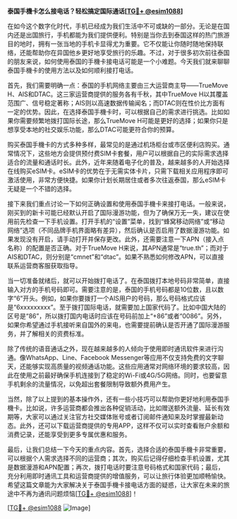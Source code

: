**泰国手機卡怎么接电话？轻松搞定国际通话[[TG💪+ @esim1088](https://t.me/s/esim1088)]**

在如今这个数字化时代，手机已经成为我们生活中不可或缺的一部分。无论是在国内还是出国旅行，手机都能为我们提供便利。特别是当你去到泰国这样的热门旅游目的地时，拥有一张当地的手机卡显得尤为重要。它不仅能让你随时随地保持联络，还能帮助你在异国他乡更好地享受旅行的乐趣。不过，对于很多初次前往泰国的朋友来说，如何使用泰国的手機卡接电话可能是一个小难题。今天我们就来聊聊泰国手機卡的使用方法以及如何顺利接打电话。

首先，我们需要明确一点：泰国的手机网络主要由三大运营商主导——TrueMove H、AIS和DTAC。这三家运营商提供的服务各有千秋，其中TrueMove H以其覆盖范围广、信号稳定著称；AIS则以高速数据传输闻名；而DTAC则在性价比方面有一定的优势。因此，在选择泰国手機卡时，可以根据自己的需求进行挑选。比如如果你需要频繁地拨打国际长途，那么TrueMove H可能是更好的选择；如果你只是想享受本地的社交娱乐功能，那么DTAC可能更符合你的预算。

购买泰国手機卡的方式多种多样，最常见的是通过机场柜台或市区便利店购买。通常情况下，这些地方会提供预付费SIM卡套餐，用户可以根据自己的实际需求选择适合的流量和通话时长。此外，近年来随着电子化的普及，越来越多的人开始选择在线购买eSIM卡。eSIM卡的优势在于无需实体卡片，只需下载相关应用程序即可激活使用，非常方便快捷。如果你计划长期居住或者多次往返泰国，那么eSIM卡无疑是一个不错的选择。

接下来我们重点讨论一下如何正确设置和使用泰国手機卡来接打电话。一般来说，刚买到的新卡可能已经默认开启了国际漫游功能，但为了确保万无一失，建议在使用前先检查一下手机设置。打开手机的“设置”菜单，找到“蜂窝移动网络”或“移动网络”选项（不同品牌手机界面略有差异），然后确认是否启用了数据漫游功能。如果发现没有开启，请手动打开并保存更改。此外，还需要注意一下APN（接入点名称）的配置是否正确。对于TrueMove H来说，其APN通常是“true.th”；而对于AIS和DTAC，则分别是“cmnet”和“dtac”。如果不熟悉如何修改APN，可以直接联系运营商客服获取指导。

当一切准备就绪后，就可以开始拨打电话了。在泰国拨打本地号码非常简单，直接输入对方的手机号码即可。需要注意的是，泰国的手机号码都是10位数，且以数字“6”开头。例如，如果你要拨打一个AIS用户的号码，那么号码格式应该是“6xxxxxxxxx”。至于拨打国际电话，就需要加上国家代码了。比如中国大陆的区号是“86”，所以拨打国内电话时应该在号码前加上“+86”或者“0086”。另外，如果你希望通过手机接听来自国外的来电，也需要提前确认是否开通了国际漫游服务，并了解相关的资费标准。

除了传统的语音通话之外，现在越来越多的人倾向于使用即时通讯软件来进行沟通。像WhatsApp、Line、Facebook Messenger等应用不仅支持免费的文字聊天，还能够实现高质量的视频通话功能。这些应用通常对网络环境的要求较高，因此在使用之前最好确保手机连接到了稳定的Wi-Fi或4G/5G网络。同时，也要留意手机剩余的流量情况，以免超出套餐限制导致额外费用产生。

当然，除了以上提到的基本操作外，还有一些小技巧可以帮助你更好地利用泰国手機卡。比如说，许多运营商都会推出各种促销活动，比如赠送额外流量、延长有效期等，大家可以通过关注官方社交媒体账号或者订阅邮件通知来及时掌握最新动态。此外，还可以下载运营商提供的专用APP，这样不仅可以实时查看账户余额和消费记录，还能享受到更多专属优惠和服务。

最后，让我们总结一下今天的重点内容。首先，选择合适的泰国手機卡非常重要，可以根据个人需求选择不同的运营商；其次，购买后记得仔细检查手机设置，尤其是数据漫游和APN配置；再次，拨打电话时要注意号码格式和国家代码；最后，充分利用即时通讯工具和运营商提供的增值服务，可以让旅行体验更加顺畅愉快。希望这篇文章能为大家解决关于泰国手機卡接电话方面的疑惑，让大家在未来的旅途中不再为通讯问题烦恼[[TG💪+ @esim1088](https://t.me/s/esim1088)]！

[[TG💪+ @esim1088](https://t.me/s/esim1088) ![Image](https://i.postimg.cc/4NQfJmqS/Snipaste-2025-05-13-00-14-12.png)]